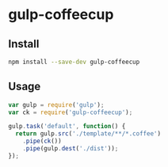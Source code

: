 # gulp-coffeecup

## Install

```bash
npm install --save-dev gulp-coffeecup
```

## Usage

```js
var gulp = require('gulp');
var ck = require('gulp-coffeecup');

gulp.task('default', function() {
  return gulp.src('./template/**/*.coffee')                                     
    .pipe(ck())
    .pipe(gulp.dest('./dist'));
});

```
